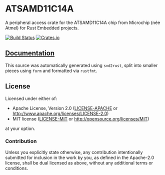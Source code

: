 # ATSAMD11C14A

A peripheral access crate for the ATSAMD11C14A chip from Microchip (née Atmel) for Rust Embedded projects.

[![Build Status](https://travis-ci.org/atsamd-rs/atsamd.svg?branch=master)](https://travis-ci.org/atsamd-rs/atsamd)
[![Crates.io](https://img.shields.io/crates/v/atsamd11c14a.svg)](https://crates.io/crates/atsamd11c14a)

## [Documentation](https://docs.rs/atsamd11c14a)

This source was automatically generated using `svd2rust`, split into smaller pieces using `form` and formatted via `rustfmt`.

## License

Licensed under either of:

- Apache License, Version 2.0 ([LICENSE-APACHE](https://github.com/atsamd-rs/atsamd/blob/master/LICENSE-APACHE) or
  http://www.apache.org/licenses/LICENSE-2.0)
- MIT license ([LICENSE-MIT](https://github.com/atsamd-rs/atsamd/blob/master/LICENSE-MIT) or http://opensource.org/licenses/MIT)

at your option.

### Contribution

Unless you explicitly state otherwise, any contribution intentionally submitted
for inclusion in the work by you, as defined in the Apache-2.0 license, shall
be dual licensed as above, without any additional terms or conditions.
